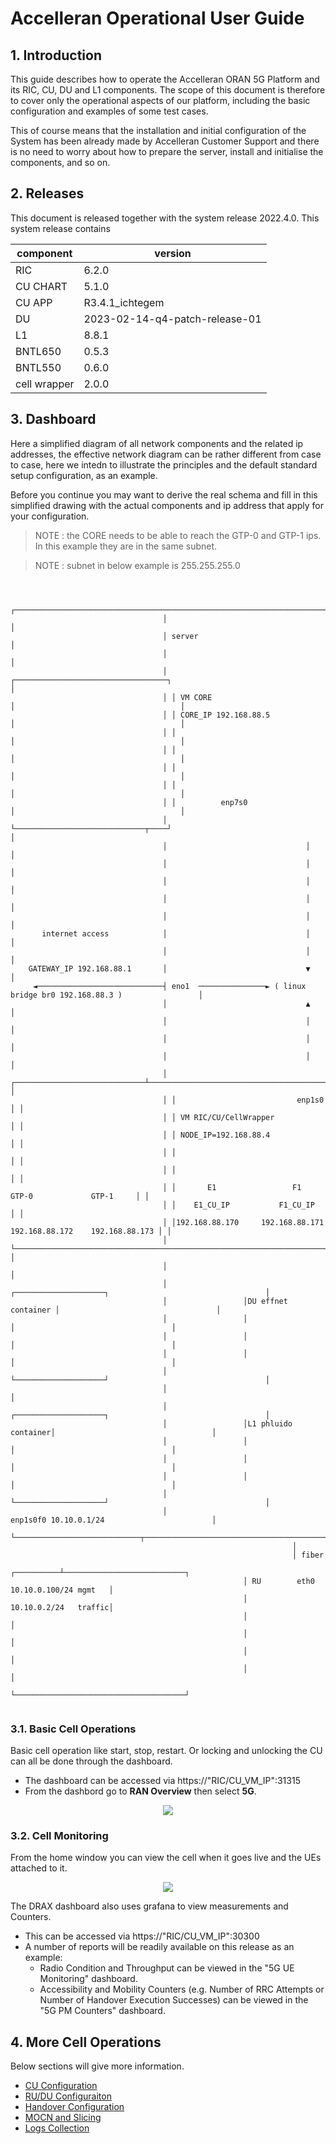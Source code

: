 
# Accelleran Operational User Guide 

## 1. Introduction

This guide describes how to operate the Accelleran ORAN 5G  Platform and its RIC, CU, DU and L1 components. The scope of this document is therefore to cover only the operational aspects of our platform, including the basic configuration and examples of some test cases. 

This of course means that the installation and initial configuration of the System has been already made by Accelleran Customer Support and there is no need to worry about how to prepare the server, install and initialise the components, and so on.

## 2. Releases
This document is released together with the system release 2022.4.0. 
This system release contains 

| component    | version                        |
|--------------|--------------------------------|
| RIC          | 6.2.0                          |
| CU CHART     | 5.1.0                          |
| CU APP       | R3.4.1_ichtegem                |
| DU           | 2023-02-14-q4-patch-release-01 |
| L1           | 8.8.1                          |
| BNTL650      | 0.5.3                          |
| BNTL550      | 0.6.0                          |
| cell wrapper | 2.0.0                          |


## 3. Dashboard
Here a simplified diagram of all network components and the related ip addresses, the effective network diagram can be rather different from case to case, here we intedn to illustrate the principles and the default standard setup configuration, as an example.

Before you continue you may want to derive the real schema and fill in this simplified drawing with the actual components and ip address that apply for your configuration.

> NOTE : the CORE needs to be able to reach the GTP-0  and GTP-1 ips. In this example they are in the same subnet.

> NOTE : subnet in below example is 255.255.255.0

```


                                  ┌──────────────────────────────────────────────────────────────────────────┐
                                  │                                                                          │
                                  │ server                                                                   │
                                  │                                                                          │
                                  │ ┌──────────────────────────────────┐                                     │
                                  │ │ VM CORE                          │                                     │
                                  │ │ CORE_IP 192.168.88.5             │                                     │
                                  │ │                                  │                                     │
                                  │ │                                  │                                     │
                                  │ │                                  │                                     │
                                  │ │                                  │                                     │
                                  │ │          enp7s0                  │                                     │
                                  │ └─────────────────────────────┬────┘                                     │
                                  │                               │                                          │
                                  │                               │                                          │
                                  │                               │                                          │
                                  │                               │                                          │
                                  │                               │                                          │
       internet access            │                               │                                          │
                                  │                               │                                          │
    GATEWAY_IP 192.168.88.1       │                               ▼                                          │
     ◄────────────────────────────┤ eno1  ───────────────► ( linux bridge br0 192.168.88.3 )                 │
                                  │                               ▲                                          │
                                  │                               │                                          │
                                  │                               │                                          │
                                  │                               │                                          │
                                  │ ┌─────────────────────────────┴────────────────────────────────────────┐ │
                                  │ │                           enp1s0                                       │ │
                                  │ │ VM RIC/CU/CellWrapper                                                                │ │
                                  │ │ NODE_IP=192.168.88.4                                                 │ │
                                  │ │                                                                      │ │
                                  │ │                                                                      │ │
                                  │ │       E1                 F1              GTP-0             GTP-1     │ │
                                  │ │    E1_CU_IP           F1_CU_IP                                       │ │
                                  │ │192.168.88.170     192.168.88.171    192.168.88.172    192.168.88.173 │ │
                                  │ └──────────────────────────────────────────────────────────────────────┘ │
                                  │                                                                          │
                                  │                 ┌────────────────────┐                                   │
                                  │                 │DU effnet container │                                   │
                                  │                 │                    │                                   │
                                  │                 │                    │                                   │
                                  │                 │                    │                                   │
                                  │                 └────────────────────┘                                   │
                                  │                                                                          │
                                  │                 ┌────────────────────┐                                   │
                                  │                 │L1 phluido container│                                   │
                                  │                 │                    │                                   │
                                  │                 │                    │                                   │
                                  │                 │                    │                                   │
                                  │                 └────────────────────┘                                   │
                                  │                             enp1s0f0 10.10.0.1/24                        │
                                  └────────────────────────────┬─────────────────────────────────────────────┘
                                                               │
                                                               │ fiber
                                                    ┌──────────┴───────────────────────────┐
                                                    │ RU        eth0 10.10.0.100/24 mgmt   │
                                                    │                10.10.0.2/24   traffic│
                                                    │                                      │
                                                    │                                      │
                                                    │                                      │
                                                    │                                      │
                                                    └──────────────────────────────────────┘


```
### 3.1. Basic Cell Operations

Basic cell operation like start, stop, restart. Or locking and unlocking the CU can all be done through the dashboard.
- The dashboard can be accessed via https://"RIC/CU_VM_IP":31315
- From the dashbord go to **RAN Overview** then select **5G**.

<p align="center">
  <img src="cu-configuration/config_view.png">
</p>



### 3.2. Cell Monitoring
From the home window you can view the cell when it goes live and the UEs attached to it.

<p align="center">
  <img src="cu-configuration/topology_view.png">
</p>

The DRAX dashboard also uses grafana to view measurements and Counters.
- This can be accessed via https://"RIC/CU_VM_IP":30300
- A number of reports will be readily available on this release as an example:
    - Radio Condition and Throughput can be viewed in the "5G UE Monitoring" dashboard. 
    - Accessibility and Mobility Counters (e.g. Number of RRC Attempts or Number of Handover Execution Successes) can be viewed in the "5G PM Counters" dashboard.


## 4. More Cell Operations

Below sections will give more information.

* [CU Configuration](cu-configuration/index.md)
* [RU/DU Configuraiton](modifying-ran650-or-ran550/index.md)
* [Handover Configuration](handover-configuration/index.md)
* [MOCN and Slicing](mocn-and-slicing/index.md)
* [Logs Collection](logs-collection/index.md)
